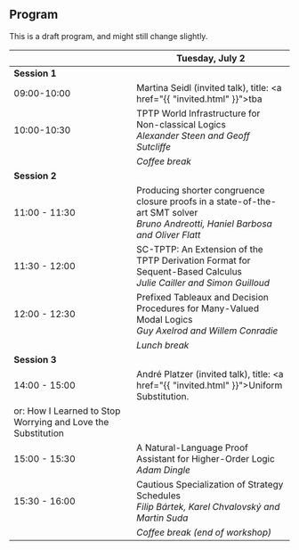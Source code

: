 ## Program

This is a draft program, and might still change slightly.


|                | **Tuesday, July 2**                          |
|----------------|----------------------------------------------------------|
| **Session 1**  |                                                          |
| 09:00-10:00    | Martina Seidl (invited talk), title: <a href="{{ "invited.html" }}">tba</a>                                   |
| 10:00-10:30    | TPTP World Infrastructure for Non-classical Logics <br> _Alexander Steen and Geoff Sutcliffe_   |
|                | _Coffee break_                                           |
| **Session 2**  |                                                          |
| 11:00 - 11:30  | Producing shorter congruence closure proofs in a state-of-the-art SMT solver <br> _Bruno Andreotti, Haniel Barbosa and Oliver Flatt_       |
| 11:30 - 12:00  | SC-TPTP: An Extension of the TPTP Derivation Format for Sequent-Based Calculus  <br> _Julie Cailler and Simon Guilloud_                        |
| 12:00 - 12:30  | Prefixed Tableaux and Decision Procedures for Many-Valued Modal Logics <br> _Guy Axelrod and Willem Conradie_ |
|                | _Lunch break_                                            |
| **Session 3**  |                                                          |
| 14:00 - 15:00  | André Platzer (invited talk), title: <a href="{{ "invited.html" }}">Uniform Substitution.
or: How I Learned to Stop Worrying and Love the Substitution</a>                      |
| 15:00 - 15:30  | A Natural-Language Proof Assistant for Higher-Order Logic  <br> _Adam Dingle_                                 |
| 15:30 - 16:00  | Cautious Specialization of Strategy Schedules  <br> _Filip Bártek, Karel Chvalovský and Martin Suda_    |
|                | _Coffee break (end of workshop)_                                           |


